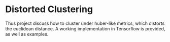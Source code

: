 # Distorted Clustering

Thus project discuss how to cluster under huber-like metrics, which distorts the euclidean distance.
A working implementation in Tensorflow is provided, as well as examples.
